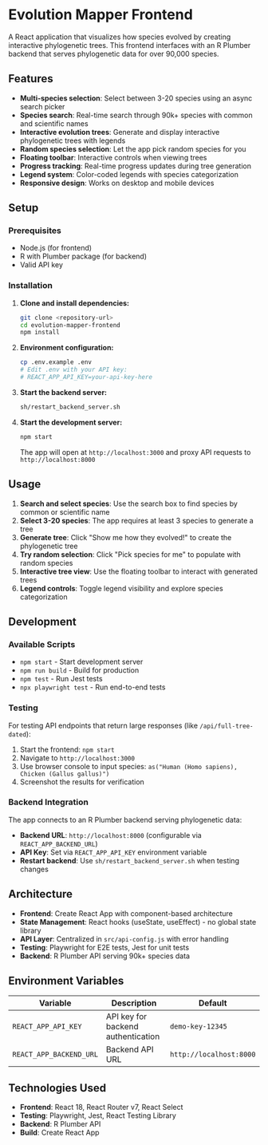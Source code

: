 # Evolution Mapper Frontend

A React application that visualizes how species evolved by creating interactive phylogenetic trees. This frontend interfaces with an R Plumber backend that serves phylogenetic data for over 90,000 species.

## Features

- **Multi-species selection**: Select between 3-20 species using an async search picker
- **Species search**: Real-time search through 90k+ species with common and scientific names
- **Interactive evolution trees**: Generate and display interactive phylogenetic trees with legends
- **Random species selection**: Let the app pick random species for you
- **Floating toolbar**: Interactive controls when viewing trees
- **Progress tracking**: Real-time progress updates during tree generation
- **Legend system**: Color-coded legends with species categorization
- **Responsive design**: Works on desktop and mobile devices

## Setup

### Prerequisites
- Node.js (for frontend)
- R with Plumber package (for backend)
- Valid API key

### Installation

1. **Clone and install dependencies:**
   ```bash
   git clone <repository-url>
   cd evolution-mapper-frontend
   npm install
   ```

2. **Environment configuration:**
   ```bash
   cp .env.example .env
   # Edit .env with your API key:
   # REACT_APP_API_KEY=your-api-key-here
   ```

3. **Start the backend server:**
   ```bash
   sh/restart_backend_server.sh
   ```

4. **Start the development server:**
   ```bash
   npm start
   ```

   The app will open at `http://localhost:3000` and proxy API requests to `http://localhost:8000`

## Usage

1. **Search and select species**: Use the search box to find species by common or scientific name
2. **Select 3-20 species**: The app requires at least 3 species to generate a tree
3. **Generate tree**: Click "Show me how they evolved!" to create the phylogenetic tree
4. **Try random selection**: Click "Pick species for me" to populate with random species
5. **Interactive tree view**: Use the floating toolbar to interact with generated trees
6. **Legend controls**: Toggle legend visibility and explore species categorization

## Development

### Available Scripts

- `npm start` - Start development server
- `npm run build` - Build for production
- `npm test` - Run Jest tests
- `npx playwright test` - Run end-to-end tests

### Testing

For testing API endpoints that return large responses (like `/api/full-tree-dated`):
1. Start the frontend: `npm start`
2. Navigate to `http://localhost:3000`
3. Use browser console to input species: `as("Human (Homo sapiens), Chicken (Gallus gallus)")`
4. Screenshot the results for verification

### Backend Integration

The app connects to an R Plumber backend serving phylogenetic data:
- **Backend URL**: `http://localhost:8000` (configurable via `REACT_APP_BACKEND_URL`)
- **API Key**: Set via `REACT_APP_API_KEY` environment variable
- **Restart backend**: Use `sh/restart_backend_server.sh` when testing changes

## Architecture

- **Frontend**: Create React App with component-based architecture
- **State Management**: React hooks (useState, useEffect) - no global state library
- **API Layer**: Centralized in `src/api-config.js` with error handling
- **Testing**: Playwright for E2E tests, Jest for unit tests
- **Backend**: R Plumber API serving 90k+ species data

## Environment Variables

| Variable | Description | Default |
|----------|-------------|---------|
| `REACT_APP_API_KEY` | API key for backend authentication | `demo-key-12345` |
| `REACT_APP_BACKEND_URL` | Backend API URL | `http://localhost:8000` |

## Technologies Used

- **Frontend**: React 18, React Router v7, React Select
- **Testing**: Playwright, Jest, React Testing Library
- **Backend**: R Plumber API
- **Build**: Create React App